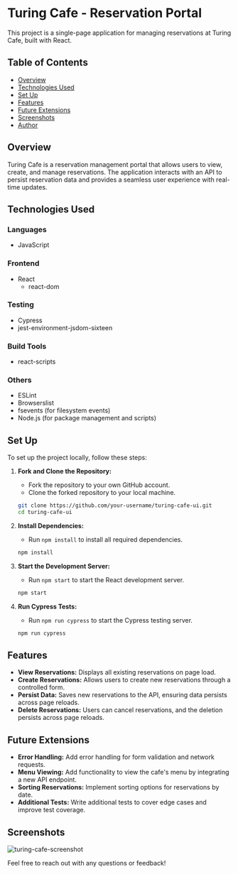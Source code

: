 
# Turing Cafe - Reservation Portal

This project is a single-page application for managing reservations at Turing Cafe, built with React.

## Table of Contents

- [Overview](#overview)
- [Technologies Used](#technologies-used)
- [Set Up](#set-up)
- [Features](#features)
- [Future Extensions](#future-extensions)
- [Screenshots](#screenshots)
- [Author](#author)

## Overview

Turing Cafe is a reservation management portal that allows users to view, create, and manage reservations. The application interacts with an API to persist reservation data and provides a seamless user experience with real-time updates.

## Technologies Used

### Languages
- JavaScript

### Frontend
- React
  - react-dom

### Testing
- Cypress
- jest-environment-jsdom-sixteen

### Build Tools
- react-scripts

### Others
- ESLint
- Browserslist
- fsevents (for filesystem events)
- Node.js (for package management and scripts)

## Set Up

To set up the project locally, follow these steps:

1. **Fork and Clone the Repository:**
   - Fork the repository to your own GitHub account.
   - Clone the forked repository to your local machine.

   ```bash
   git clone https://github.com/your-username/turing-cafe-ui.git
   cd turing-cafe-ui
   ```

2. **Install Dependencies:**
   - Run `npm install` to install all required dependencies.

   ```bash
   npm install
   ```

3. **Start the Development Server:**
   - Run `npm start` to start the React development server.

   ```bash
   npm start
   ```

4. **Run Cypress Tests:**
   - Run `npm run cypress` to start the Cypress testing server.

   ```bash
   npm run cypress
   ```

## Features

- **View Reservations:** Displays all existing reservations on page load.
- **Create Reservations:** Allows users to create new reservations through a controlled form.
- **Persist Data:** Saves new reservations to the API, ensuring data persists across page reloads.
- **Delete Reservations:** Users can cancel reservations, and the deletion persists across page reloads.

## Future Extensions

- **Error Handling:** Add error handling for form validation and network requests.
- **Menu Viewing:** Add functionality to view the cafe's menu by integrating a new API endpoint.
- **Sorting Reservations:** Implement sorting options for reservations by date.
- **Additional Tests:** Write additional tests to cover edge cases and improve test coverage.

## Screenshots

![turing-cafe-screenshot](https://user-images.githubusercontent.com/20754511/57332366-dbd59d00-70d7-11e9-9de6-967d7aca98a4.png)

Feel free to reach out with any questions or feedback!

